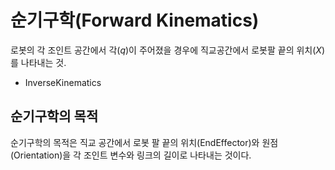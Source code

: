 # 순기구학(Forward Kinematics) #

로봇의 각 조인트 공간에서 각(_q_)이 주어졌을 경우에 직교공간에서 로봇팔 끝의 위치(_X_)를 나타내는 것.

  * InverseKinematics

## 순기구학의 목적 ##
순기구학의 목적은 직교 공간에서 로봇 팔 끝의 위치(EndEffector)와 원점(Orientation)을 각 조인트 변수와 링크의 길이로 나타내는 것이다.